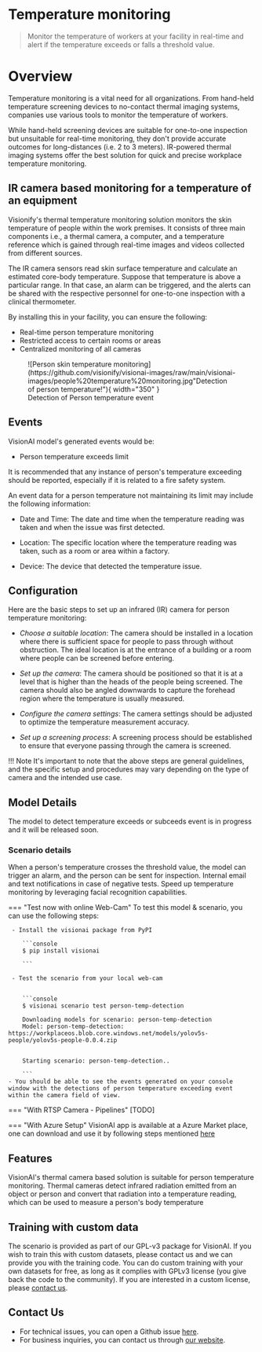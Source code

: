 # **Temperature monitoring**

> Monitor the temperature of workers at your facility in real-time and alert if the temperature exceeds or falls a threshold value.


# Overview
Temperature monitoring is a vital need for all organizations. From hand-held temperature screening devices to no-contact thermal imaging systems, companies use various tools to monitor the temperature of workers. 

While hand-held screening devices are suitable for one-to-one inspection but unsuitable for real-time monitoring, they don't provide accurate outcomes for long-distances (i.e. 2 to 3 meters). IR-powered thermal imaging systems offer the best solution for quick and precise workplace temperature monitoring.


## IR camera based monitoring for a temperature of an equipment

Visionify's thermal temperature monitoring solution monitors the skin temperature of people within the work premises. It consists of three main components i.e., a thermal camera, a computer, and a temperature reference which is gained through real-time images and videos collected from different sources. 

The IR camera sensors read skin surface temperature and calculate an estimated core-body temperature. Suppose that temperature is above a particular range. In that case, an alarm can be triggered, and the alerts can be shared with the respective personnel for one-to-one inspection with a clinical thermometer.

By installing this in your facility, you can ensure the following:

- Real-time person temperature monitoring
- Restricted access to certain rooms or areas
- Centralized monitoring of all cameras

<figure markdown>
  ![Person skin temperature monitoring](https://github.com/visionify/visionai-images/raw/main/visionai-images/people%20temperature%20monitoring.jpg"Detection of person temperature!"){ width="350" }
  <figcaption>Detection of Person temperature event</figcaption>
</figure>


    
## Events

VisionAI model's generated events would be:

- Person temperature exceeds limit

It is recommended that any instance of person's temperature exceeding should be reported, especially if it is related to a fire safety system.

An event data for a person temperature not maintaining its limit may include the following information:


- Date and Time: The date and time when the temperature reading was taken and when the issue was first detected.

- Location: The specific location where the temperature reading was taken, such as a room or area within a factory.

- Device: The device that detected the temperature issue.      

## Configuration

Here are the basic steps to set up an infrared (IR) camera for person temperature monitoring:

- *Choose a suitable location*: The camera should be installed in a location where there is sufficient space for people to pass through without obstruction. The ideal location is at the entrance of a building or a room where people can be screened before entering.

- *Set up the camera*: The camera should be positioned so that it is at a level that is higher than the heads of the people being screened. The camera should also be angled downwards to capture the forehead region where the temperature is usually measured. 

- *Configure the camera settings*: The camera settings should be adjusted to optimize the temperature measurement accuracy. 

- *Set up a screening process*: A screening process should be established to ensure that everyone passing through the camera is screened. 



!!! Note
    It's important to note that the above steps are general guidelines, and the specific setup and procedures may vary depending on the type of camera and the intended use case. 


## Model Details

The model to detect temperature exceeds or subceeds event is in progress and it will be released soon.
### Scenario details

When a person's temperature crosses the threshold value, the model can trigger an alarm, and the person can be sent for inspection.
Internal email and text notifications in case of negative tests.
Speed up temperature monitoring by leveraging facial recognition capabilities.




=== "Test now with online Web-Cam"
     To test this model & scenario, you can use the following steps:

     - Install the visionai package from PyPI
     
        ```console
        $ pip install visionai
        
        ```
     
     - Test the scenario from your local web-cam
     

        ```console
        $ visionai scenario test person-temp-detection

        Downloading models for scenario: person-temp-detection
        Model: person-temp-detection: https://workplaceos.blob.core.windows.net/models/yolov5s-people/yolov5s-people-0.0.4.zip
        

        Starting scenario: person-temp-detection..

        ```
    - You should be able to see the events generated on your console window with the detections of person temperature exceeding event within the camera field of view.

=== "With RTSP Camera - Pipelines"
     [TODO]
 
=== "With Azure Setup"
     VisionAI app is available at a Azure Market place, one can download and use it by following steps mentioned [here](../overview/azure-managed-app.md)


## Features

VisionAI's thermal camera based solution is suitable for person temperature monitoring. Thermal cameras detect infrared radiation emitted from an object or person and convert that radiation into a temperature reading, which can be used to measure a person's body temperature


## Training with custom data

The scenario is provided as part of our GPL-v3 package for VisionAI. If you wish to train this with custom datasets, please contact us and we can provide you with the training code. You can do custom training with your own datasets for free, as long as it complies with GPLv3 license (you give back the code to the community). If you are interested in a custom license, please [contact us](../company/contact.md).


## Contact Us

- For technical issues, you can open a Github issue [here](https://github.com/visionify/visionai).
- For business inquiries, you can contact us through [our website](https://visionify.ai/contact).
